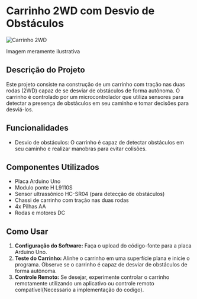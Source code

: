 # Carrinho 2WD com Desvio de Obstáculos

![Carrinho 2WD](https://www.wskits.com.br/image/cache/data/kits-arduino/ard-ultrasonico01-500x500.jpg)

Imagem meramente ilustrativa 

## Descrição do Projeto

Este projeto consiste na construção de um carrinho com tração nas duas rodas (2WD) capaz de se desviar de obstáculos de forma autônoma. O carrinho é controlado por um microcontrolador que utiliza sensores para detectar a presença de obstáculos em seu caminho e tomar decisões para desviá-los.

## Funcionalidades

- Desvio de obstáculos: O carrinho é capaz de detectar obstáculos em seu caminho e realizar manobras para evitar colisões.

## Componentes Utilizados

- Placa Arduino Uno
- Modulo ponte H L9110S
- Sensor ultrassônico HC-SR04 (para detecção de obstáculos)
- Chassi de carrinho com tração nas duas rodas
- 4x Pilhas AA
- Rodas e motores DC


## Como Usar

1. **Configuração do Software:** Faça o upload do código-fonte para a placa Arduino Uno.
2. **Teste do Carrinho:** Alinhe o carrinho em uma superfície plana e inicie o programa. Observe se o carrinho é capaz de desviar de obstáculos de forma autônoma.
3. **Controle Remoto:** Se desejar, experimente controlar o carrinho remotamente utilizando um aplicativo ou controle remoto compatível(Necessario a implementação do codigo).
